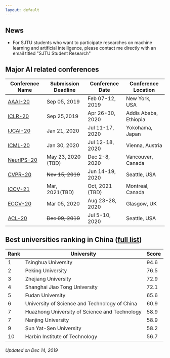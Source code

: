 ```yaml
---
layout: default
---
```

## News
*  For SJTU students who want to participate researches on machine learning and artificial intelligence, please contact me directly with an email titled "SJTU Student Research"

## Major AI related conferences

Conference Name  | Submission Deadline | Conference Date |Conference Location 
----------------- | -------------| -------------|-------------
[AAAI-20](https://aaai.org/Conferences/AAAI-20/)| Sep 05, 2019| Feb 07-12, 2019| New York, USA
[ICLR-20](https://iclr.cc/) | Sep 25,2019| Apr 26-30, 2020|Addis Ababa, Ethiopia
[IJCAI-20](http://www.ijcai20.org) | Jan 21, 2020|Jul 11-17, 2020|Yokohama, Japan
[ICML-20](https://icml.cc/Conferences/2020)| Jan 30, 2020| Jul 12-18, 2020|Vienna, Austria
[NeurIPS-20](https://nips.cc/Conferences/2020)| May 23, 2020 (TBD)| Dec 2-8, 2020|Vancouver, Canada
[CVPR-20](http://cvpr2020.thecvf.com/) | ~~Nov 15, 2019~~|Jun 14-19, 2020|Seattle, USA
[ICCV-21](https://www.thecvf.com/?page_id=100)|Mar, 2021(TBD)|Oct, 2021 (TBD)|Montreal, Canada
[ECCV-20](https://eccv2020.eu/)|Mar 05, 2020|Aug 23-28, 2020|Glasgow, UK
[ACL-20](https://acl2020.org/)|~~Dec 09, 2019~~|Jul 5-10, 2020|Seattle, USA

## Best universities ranking in China ([full list](http://www.shanghairanking.com/Chinese_Universities_Rankings/Overall-Ranking-2019.html))

Rank | University | Score
----- | ------------ | ---------
1	|Tsinghua University |	94.6
2	|Peking University	|76.5
3	|Zhejiang University	|72.9
4	|Shanghai Jiao Tong University|	72.1
5	|Fudan University	|65.6
6	|University of Science and Technology of China|	60.9
7	|Huazhong University of Science and Technology|	58.9
7	|Nanjing University	|58.9
9	|Sun Yat-Sen University	|58.2
10	|Harbin Institute of Technology	|56.7 



###### Updated on Dec 14, 2019 

